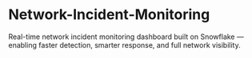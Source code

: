 # Network-Incident-Monitoring
Real-time network incident monitoring dashboard built on Snowflake — enabling faster detection, smarter response, and full network visibility.
